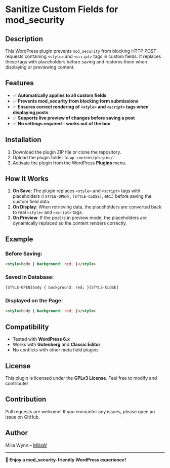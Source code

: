 # Sanitize Custom Fields for mod_security

## Description
This WordPress plugin prevents `mod_security` from blocking HTTP POST requests containing `<style>` and `<script>` tags in custom fields. It replaces these tags with placeholders before saving and restores them when displaying or previewing content.

## Features
- ✅ **Automatically applies to all custom fields**
- ✅ **Prevents mod_security from blocking form submissions**
- ✅ **Ensures correct rendering of `<style>` and `<script>` tags when displaying posts**
- ✅ **Supports live preview of changes before saving a post**
- ✅ **No settings required – works out of the box**

## Installation
1. Download the plugin ZIP file or clone the repository.
2. Upload the plugin folder to `wp-content/plugins/`.
3. Activate the plugin from the WordPress **Plugins** menu.

## How It Works
1. **On Save**: The plugin replaces `<style>` and `<script>` tags with placeholders (`[STYLE-OPEN]`, `[STYLE-CLOSE]`, etc.) before saving the custom field data.
2. **On Display**: When retrieving data, the placeholders are converted back to real `<style>` and `<script>` tags.
3. **On Preview**: If the post is in preview mode, the placeholders are dynamically replaced so the content renders correctly.

## Example
### Before Saving:
```html
<style>body { background: red; }</style>
```

### Saved in Database:
```html
[STYLE-OPEN]body { background: red; }[STYLE-CLOSE]
```

### Displayed on the Page:
```html
<style>body { background: red; }</style>
```

## Compatibility
- Tested with **WordPress 6.x**
- Works with **Gutenberg** and **Classic Editor**
- No conflicts with other meta field plugins

## License
This plugin is licensed under the **GPLv3 License**. Feel free to modify and contribute!

## Contribution
Pull requests are welcome! If you encounter any issues, please open an issue on GitHub.

## Author
Milla Wynn – [MillaW](https://github.com/millaw)

---

🚀 **Enjoy a mod_security-friendly WordPress experience!**

